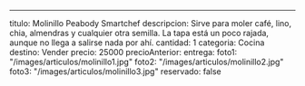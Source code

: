 ---
titulo: Molinillo Peabody Smartchef
descripcion: Sirve para moler café, lino, chia, almendras y cualquier otra semilla.
  La tapa está un poco rajada, aunque no llega a salirse nada por ahí.
cantidad: 1
categoria: Cocina
destino: Vender
precio: 25000
precioAnterior: 
entrega: 
foto1: "/images/articulos/molinillo1.jpg"
foto2: "/images/articulos/molinillo2.jpg"
foto3: "/images/articulos/molinillo3.jpg"
reservado: false
